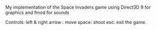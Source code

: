My implementation of the Space Invaders game using Direct3D 9 for graphics and fmod for sounds

Controls:
left & right arrow : move
space: shoot
esc: exit the game.
